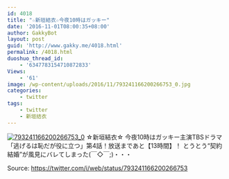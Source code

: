 ```yaml
---
id: 4018
title: "☆新垣結衣☆今夜10時はガッキー"
date: '2016-11-01T08:00:35+08:00'
author: GakkyBot
layout: post
guid: 'http://www.gakky.me/4018.html'
permalink: /4018.html
duoshuo_thread_id:
    - '6347783154710872833'
Views:
    - '61'
image: /wp-content/uploads/2016/11/793241166200266753_0.jpg
categories:
    - twitter
tags:
    - twitter
    - 新垣结衣
---
```


[![793241166200266753_0](http://www.yui-aragaki.org/wp-content/uploads/2016/11/793241166200266753_0.jpg)](http://www.yui-aragaki.org/wp-content/uploads/2016/11/793241166200266753_0.jpg)
☆新垣結衣☆
今夜10時はガッキー主演TBSドラマ
「逃げるは恥だが役に立つ」第4話！放送まであと【13時間】！
とうとう“契約結婚”が風見にバレてしまった(￣◇￣;)・・・

Source: <https://twitter.com/i/web/status/793241166200266753>

